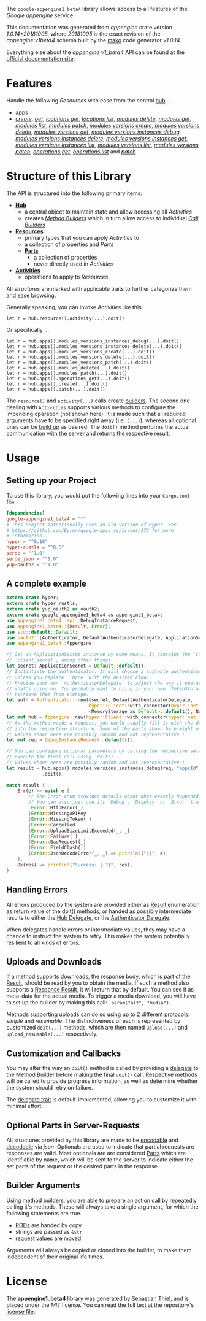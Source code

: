 <!---
DO NOT EDIT !
This file was generated automatically from 'src/mako/api/README.md.mako'
DO NOT EDIT !
-->
The `google-appengine1_beta4` library allows access to all features of the *Google appengine* service.

This documentation was generated from *appengine* crate version *1.0.14+20181005*, where *20181005* is the exact revision of the *appengine:v1beta4* schema built by the [mako](http://www.makotemplates.org/) code generator *v1.0.14*.

Everything else about the *appengine* *v1_beta4* API can be found at the
[official documentation site](https://cloud.google.com/appengine/docs/admin-api/).
# Features

Handle the following *Resources* with ease from the central [hub](https://docs.rs/google-appengine1_beta4/1.0.14+20181005/google_appengine1_beta4/Appengine) ... 

* apps
 * [*create*](https://docs.rs/google-appengine1_beta4/1.0.14+20181005/google_appengine1_beta4/api::AppCreateCall), [*get*](https://docs.rs/google-appengine1_beta4/1.0.14+20181005/google_appengine1_beta4/api::AppGetCall), [*locations get*](https://docs.rs/google-appengine1_beta4/1.0.14+20181005/google_appengine1_beta4/api::AppLocationGetCall), [*locations list*](https://docs.rs/google-appengine1_beta4/1.0.14+20181005/google_appengine1_beta4/api::AppLocationListCall), [*modules delete*](https://docs.rs/google-appengine1_beta4/1.0.14+20181005/google_appengine1_beta4/api::AppModuleDeleteCall), [*modules get*](https://docs.rs/google-appengine1_beta4/1.0.14+20181005/google_appengine1_beta4/api::AppModuleGetCall), [*modules list*](https://docs.rs/google-appengine1_beta4/1.0.14+20181005/google_appengine1_beta4/api::AppModuleListCall), [*modules patch*](https://docs.rs/google-appengine1_beta4/1.0.14+20181005/google_appengine1_beta4/api::AppModulePatchCall), [*modules versions create*](https://docs.rs/google-appengine1_beta4/1.0.14+20181005/google_appengine1_beta4/api::AppModuleVersionCreateCall), [*modules versions delete*](https://docs.rs/google-appengine1_beta4/1.0.14+20181005/google_appengine1_beta4/api::AppModuleVersionDeleteCall), [*modules versions get*](https://docs.rs/google-appengine1_beta4/1.0.14+20181005/google_appengine1_beta4/api::AppModuleVersionGetCall), [*modules versions instances debug*](https://docs.rs/google-appengine1_beta4/1.0.14+20181005/google_appengine1_beta4/api::AppModuleVersionInstanceDebugCall), [*modules versions instances delete*](https://docs.rs/google-appengine1_beta4/1.0.14+20181005/google_appengine1_beta4/api::AppModuleVersionInstanceDeleteCall), [*modules versions instances get*](https://docs.rs/google-appengine1_beta4/1.0.14+20181005/google_appengine1_beta4/api::AppModuleVersionInstanceGetCall), [*modules versions instances list*](https://docs.rs/google-appengine1_beta4/1.0.14+20181005/google_appengine1_beta4/api::AppModuleVersionInstanceListCall), [*modules versions list*](https://docs.rs/google-appengine1_beta4/1.0.14+20181005/google_appengine1_beta4/api::AppModuleVersionListCall), [*modules versions patch*](https://docs.rs/google-appengine1_beta4/1.0.14+20181005/google_appengine1_beta4/api::AppModuleVersionPatchCall), [*operations get*](https://docs.rs/google-appengine1_beta4/1.0.14+20181005/google_appengine1_beta4/api::AppOperationGetCall), [*operations list*](https://docs.rs/google-appengine1_beta4/1.0.14+20181005/google_appengine1_beta4/api::AppOperationListCall) and [*patch*](https://docs.rs/google-appengine1_beta4/1.0.14+20181005/google_appengine1_beta4/api::AppPatchCall)




# Structure of this Library

The API is structured into the following primary items:

* **[Hub](https://docs.rs/google-appengine1_beta4/1.0.14+20181005/google_appengine1_beta4/Appengine)**
    * a central object to maintain state and allow accessing all *Activities*
    * creates [*Method Builders*](https://docs.rs/google-appengine1_beta4/1.0.14+20181005/google_appengine1_beta4/client::MethodsBuilder) which in turn
      allow access to individual [*Call Builders*](https://docs.rs/google-appengine1_beta4/1.0.14+20181005/google_appengine1_beta4/client::CallBuilder)
* **[Resources](https://docs.rs/google-appengine1_beta4/1.0.14+20181005/google_appengine1_beta4/client::Resource)**
    * primary types that you can apply *Activities* to
    * a collection of properties and *Parts*
    * **[Parts](https://docs.rs/google-appengine1_beta4/1.0.14+20181005/google_appengine1_beta4/client::Part)**
        * a collection of properties
        * never directly used in *Activities*
* **[Activities](https://docs.rs/google-appengine1_beta4/1.0.14+20181005/google_appengine1_beta4/client::CallBuilder)**
    * operations to apply to *Resources*

All *structures* are marked with applicable traits to further categorize them and ease browsing.

Generally speaking, you can invoke *Activities* like this:

```Rust,ignore
let r = hub.resource().activity(...).doit()
```

Or specifically ...

```ignore
let r = hub.apps().modules_versions_instances_debug(...).doit()
let r = hub.apps().modules_versions_instances_delete(...).doit()
let r = hub.apps().modules_versions_create(...).doit()
let r = hub.apps().modules_versions_delete(...).doit()
let r = hub.apps().modules_versions_patch(...).doit()
let r = hub.apps().modules_delete(...).doit()
let r = hub.apps().modules_patch(...).doit()
let r = hub.apps().operations_get(...).doit()
let r = hub.apps().create(...).doit()
let r = hub.apps().patch(...).doit()
```

The `resource()` and `activity(...)` calls create [builders][builder-pattern]. The second one dealing with `Activities` 
supports various methods to configure the impending operation (not shown here). It is made such that all required arguments have to be 
specified right away (i.e. `(...)`), whereas all optional ones can be [build up][builder-pattern] as desired.
The `doit()` method performs the actual communication with the server and returns the respective result.

# Usage

## Setting up your Project

To use this library, you would put the following lines into your `Cargo.toml` file:

```toml
[dependencies]
google-appengine1_beta4 = "*"
# This project intentionally uses an old version of Hyper. See
# https://github.com/Byron/google-apis-rs/issues/173 for more
# information.
hyper = "^0.10"
hyper-rustls = "^0.6"
serde = "^1.0"
serde_json = "^1.0"
yup-oauth2 = "^1.0"
```

## A complete example

```Rust
extern crate hyper;
extern crate hyper_rustls;
extern crate yup_oauth2 as oauth2;
extern crate google_appengine1_beta4 as appengine1_beta4;
use appengine1_beta4::api::DebugInstanceRequest;
use appengine1_beta4::{Result, Error};
use std::default::Default;
use oauth2::{Authenticator, DefaultAuthenticatorDelegate, ApplicationSecret, MemoryStorage};
use appengine1_beta4::Appengine;

// Get an ApplicationSecret instance by some means. It contains the `client_id` and 
// `client_secret`, among other things.
let secret: ApplicationSecret = Default::default();
// Instantiate the authenticator. It will choose a suitable authentication flow for you, 
// unless you replace  `None` with the desired Flow.
// Provide your own `AuthenticatorDelegate` to adjust the way it operates and get feedback about 
// what's going on. You probably want to bring in your own `TokenStorage` to persist tokens and
// retrieve them from storage.
let auth = Authenticator::new(&secret, DefaultAuthenticatorDelegate,
                              hyper::Client::with_connector(hyper::net::HttpsConnector::new(hyper_rustls::TlsClient::new())),
                              <MemoryStorage as Default>::default(), None);
let mut hub = Appengine::new(hyper::Client::with_connector(hyper::net::HttpsConnector::new(hyper_rustls::TlsClient::new())), auth);
// As the method needs a request, you would usually fill it with the desired information
// into the respective structure. Some of the parts shown here might not be applicable !
// Values shown here are possibly random and not representative !
let mut req = DebugInstanceRequest::default();

// You can configure optional parameters by calling the respective setters at will, and
// execute the final call using `doit()`.
// Values shown here are possibly random and not representative !
let result = hub.apps().modules_versions_instances_debug(req, "appsId", "modulesId", "versionsId", "instancesId")
             .doit();

match result {
    Err(e) => match e {
        // The Error enum provides details about what exactly happened.
        // You can also just use its `Debug`, `Display` or `Error` traits
         Error::HttpError(_)
        |Error::MissingAPIKey
        |Error::MissingToken(_)
        |Error::Cancelled
        |Error::UploadSizeLimitExceeded(_, _)
        |Error::Failure(_)
        |Error::BadRequest(_)
        |Error::FieldClash(_)
        |Error::JsonDecodeError(_, _) => println!("{}", e),
    },
    Ok(res) => println!("Success: {:?}", res),
}

```
## Handling Errors

All errors produced by the system are provided either as [Result](https://docs.rs/google-appengine1_beta4/1.0.14+20181005/google_appengine1_beta4/client::Result) enumeration as return value of
the doit() methods, or handed as possibly intermediate results to either the 
[Hub Delegate](https://docs.rs/google-appengine1_beta4/1.0.14+20181005/google_appengine1_beta4/client::Delegate), or the [Authenticator Delegate](https://docs.rs/yup-oauth2/*/yup_oauth2/trait.AuthenticatorDelegate.html).

When delegates handle errors or intermediate values, they may have a chance to instruct the system to retry. This 
makes the system potentially resilient to all kinds of errors.

## Uploads and Downloads
If a method supports downloads, the response body, which is part of the [Result](https://docs.rs/google-appengine1_beta4/1.0.14+20181005/google_appengine1_beta4/client::Result), should be
read by you to obtain the media.
If such a method also supports a [Response Result](https://docs.rs/google-appengine1_beta4/1.0.14+20181005/google_appengine1_beta4/client::ResponseResult), it will return that by default.
You can see it as meta-data for the actual media. To trigger a media download, you will have to set up the builder by making
this call: `.param("alt", "media")`.

Methods supporting uploads can do so using up to 2 different protocols: 
*simple* and *resumable*. The distinctiveness of each is represented by customized 
`doit(...)` methods, which are then named `upload(...)` and `upload_resumable(...)` respectively.

## Customization and Callbacks

You may alter the way an `doit()` method is called by providing a [delegate](https://docs.rs/google-appengine1_beta4/1.0.14+20181005/google_appengine1_beta4/client::Delegate) to the 
[Method Builder](https://docs.rs/google-appengine1_beta4/1.0.14+20181005/google_appengine1_beta4/client::CallBuilder) before making the final `doit()` call. 
Respective methods will be called to provide progress information, as well as determine whether the system should 
retry on failure.

The [delegate trait](https://docs.rs/google-appengine1_beta4/1.0.14+20181005/google_appengine1_beta4/client::Delegate) is default-implemented, allowing you to customize it with minimal effort.

## Optional Parts in Server-Requests

All structures provided by this library are made to be [encodable](https://docs.rs/google-appengine1_beta4/1.0.14+20181005/google_appengine1_beta4/client::RequestValue) and 
[decodable](https://docs.rs/google-appengine1_beta4/1.0.14+20181005/google_appengine1_beta4/client::ResponseResult) via *json*. Optionals are used to indicate that partial requests are responses 
are valid.
Most optionals are are considered [Parts](https://docs.rs/google-appengine1_beta4/1.0.14+20181005/google_appengine1_beta4/client::Part) which are identifiable by name, which will be sent to 
the server to indicate either the set parts of the request or the desired parts in the response.

## Builder Arguments

Using [method builders](https://docs.rs/google-appengine1_beta4/1.0.14+20181005/google_appengine1_beta4/client::CallBuilder), you are able to prepare an action call by repeatedly calling it's methods.
These will always take a single argument, for which the following statements are true.

* [PODs][wiki-pod] are handed by copy
* strings are passed as `&str`
* [request values](https://docs.rs/google-appengine1_beta4/1.0.14+20181005/google_appengine1_beta4/client::RequestValue) are moved

Arguments will always be copied or cloned into the builder, to make them independent of their original life times.

[wiki-pod]: http://en.wikipedia.org/wiki/Plain_old_data_structure
[builder-pattern]: http://en.wikipedia.org/wiki/Builder_pattern
[google-go-api]: https://github.com/google/google-api-go-client

# License
The **appengine1_beta4** library was generated by Sebastian Thiel, and is placed 
under the *MIT* license.
You can read the full text at the repository's [license file][repo-license].

[repo-license]: https://github.com/Byron/google-apis-rsblob/master/LICENSE.md
